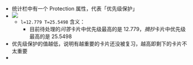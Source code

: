 - 统计栏中有一个 Protection 属性，代表「优先级保护」
- ![](https://pic2.zhimg.com/80/v2-ca0dd5e3bc9b7bac2401aeea5f70e3f9_1440w.webp)
	- `l=12.779 T=25.5498` 含义：
		- 目前待处理的*问答*卡片中优先级最高的是 12.779，*摘抄*卡片中优先级最高的是 25.5498
- 优先级保护的值越低，说明有越重要的卡片还没被复习，越高即剩下的卡片不太重要
-